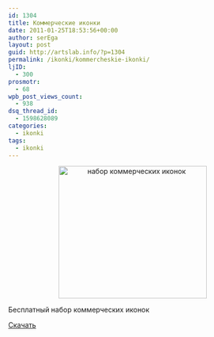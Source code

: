 ```yaml
---
id: 1304
title: Коммерческие иконки
date: 2011-01-25T18:53:56+00:00
author: serEga
layout: post
guid: http://artslab.info/?p=1304
permalink: /ikonki/kommercheskie-ikonki/
ljID:
  - 300
prosmotr:
  - 68
wpb_post_views_count:
  - 938
dsq_thread_id:
  - 1598628089
categories:
  - ikonki
tags:
  - ikonki
---
```

<center>
  <a href="http://artslab.info/wp-content/uploads/ka_ching.png"><img src="http://artslab.info/wp-content/uploads/ka_ching-300x268.png" alt="набор коммерческих иконок" title="ka_ching" width="300" height="268" class="alignnone size-medium wp-image-1305" srcset="http://googledrive.com/host/0B9lHVSSSdxdxd0hjdUdmRzY3Tjg/ka_ching-300x268.png 300w, http://googledrive.com/host/0B9lHVSSSdxdxd0hjdUdmRzY3Tjg/ka_ching.png 615w" sizes="(max-width: 300px) 100vw, 300px" /></a>
</center>

Бесплатный набор коммерческих иконок

[Скачать](http://www.webdesignerdepot.com/2011/01/kaching-exclusive-free-ecommerce-icons/)